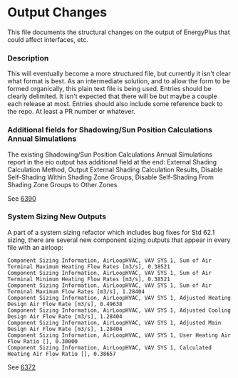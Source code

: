 Output Changes
==============

This file documents the structural changes on the output of EnergyPlus that could affect interfaces, etc.

### Description

This will eventually become a more structured file, but currently it isn't clear what format is best. As an intermediate solution, and to allow the form to be formed organically, this plain text file is being used. Entries should be clearly delimited.  It isn't expected that there will be but maybe a couple each release at most. Entries should also include some reference back to the repo.  At least a PR number or whatever.

### Additional fields for Shadowing/Sun Position Calculations Annual Simulations

The existing Shadowing/Sun Position Calculations Annual Simulations report in the eio output has additional field at the end:
External Shading Calculation Method, Output External Shading Calculation Results, Disable Self-Shading Within Shading Zone Groups, Disable Self-Shading From Shading Zone Groups to Other Zones

See [6390](https://github.com/NREL/EnergyPlus/pull/6390)

### System Sizing New Outputs

A part of a system sizing refactor which includes bug fixes for Std 62.1 sizing, there are several new component sizing outputs that appear in every file with an airloop:
```
Component Sizing Information, AirLoopHVAC, VAV SYS 1, Sum of Air Terminal Maximum Heating Flow Rates [m3/s], 0.38521
Component Sizing Information, AirLoopHVAC, VAV SYS 1, Sum of Air Terminal Minimum Heating Flow Rates [m3/s], 0.38521
Component Sizing Information, AirLoopHVAC, VAV SYS 1, Sum of Air Terminal Maximum Flow Rates [m3/s], 1.28404
Component Sizing Information, AirLoopHVAC, VAV SYS 1, Adjusted Heating Design Air Flow Rate [m3/s], 0.49638
Component Sizing Information, AirLoopHVAC, VAV SYS 1, Adjusted Cooling Design Air Flow Rate [m3/s], 1.28404
Component Sizing Information, AirLoopHVAC, VAV SYS 1, Adjusted Main Design Air Flow Rate [m3/s], 1.28404
Component Sizing Information, AirLoopHVAC, VAV SYS 1, User Heating Air Flow Ratio [], 0.30000
Component Sizing Information, AirLoopHVAC, VAV SYS 1, Calculated Heating Air Flow Ratio [], 0.38657
```

See [6372](https://github.com/NREL/EnergyPlus/pull/6372)

